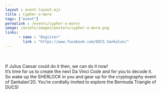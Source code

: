 ```yaml
---
layout : event-layout.ejs
title : Cypher-o-more
tags: ["event"]
permalink : /events/cypher-o-more/
image: /assets/images/posters/cypher-o-more.png
links: 
      - name : "Register" 
        link : "https://www.facebook.com/DUCS.Sankalan/"
---
```

<I style = "color:white">“For the Jagga Jaasoos in you”</I>\
<br>
If Julius Caesar could do it then, we can do it now!\
It’s time for us to create the next Da Vinci Code and for you to decode it.\
So wake up the SHERLOCK in you and gear up for the cryptography event of Sankalan’20. You’re cordially invited to explore the Bermuda Triangle of DUCS!
